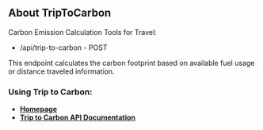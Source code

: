 
## About TripToCarbon


Carbon Emission Calculation Tools for Travel:

- /api/trip-to-carbon - POST

This endpoint calculates the carbon footprint based on available fuel usage or distance traveled information.

### Using Trip to Carbon:

- **[Homepage](https://triptocarbon.com/)**
- **[Trip to Carbon API Documentation](https://triptocarbon.com/documentation/api/footprint)**

